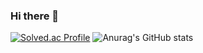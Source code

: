 ### Hi there 👋
[![Solved.ac Profile](http://mazassumnida.wtf/api/v2/generate_badge?boj=parkdanil@naver.com)](https://solved.ac/parkdanil@naver.com/)
![Anurag's GitHub stats](https://github-readme-stats.vercel.app/api?username=Pong0882&show_icons=true&theme=radical)
<!--
**Pong0882/Pong0882** is a ✨ _special_ ✨ repository because its `README.md` (this file) appears on your GitHub profile.

Here are some ideas to get you started:

- 🔭 I’m currently working on ...
- 🌱 I’m currently learning ...
- 👯 I’m looking to collaborate on ...
- 🤔 I’m looking for help with ...
- 💬 Ask me about ...
- 📫 How to reach me: ...
- 😄 Pronouns: ...
- ⚡ Fun fact: ...
-->
